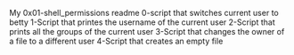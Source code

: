 My 0x01-shell_permissions readme
0-script that switches current user to betty
1-Script that printes the username of the current user
2-Script that prints all the groups of the current user
3-Script that changes the owner of a file to a different user
4-Script that creates an empty file
